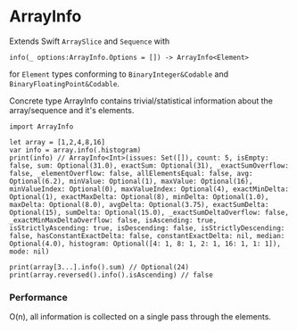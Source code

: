 # ArrayInfo

Extends Swift `ArraySlice` and `Sequence` with

    info(_ options:ArrayInfo.Options = []) -> ArrayInfo<Element>

for `Element` types conforming to `BinaryInteger&Codable` and `BinaryFloatingPoint&Codable`.

    
Concrete type ArrayInfo contains trivial/statistical information about the array/sequence and it's elements.

    import ArrayInfo
    
    let array = [1,2,4,8,16]
    var info = array.info(.histogram)
    print(info) // ArrayInfo<Int>(issues: Set([]), count: 5, isEmpty: false, sum: Optional(31.0), exactSum: Optional(31), _exactSumOverflow: false, _elementOverflow: false, allElementsEqual: false, avg: Optional(6.2), minValue: Optional(1), maxValue: Optional(16), minValueIndex: Optional(0), maxValueIndex: Optional(4), exactMinDelta: Optional(1), exactMaxDelta: Optional(8), minDelta: Optional(1.0), maxDelta: Optional(8.0), avgDelta: Optional(3.75), exactSumDelta: Optional(15), sumDelta: Optional(15.0), _exactSumDeltaOverflow: false, _exactMinMaxDeltaOverflow: false, isAscending: true, isStrictlyAscending: true, isDescending: false, isStrictlyDescending: false, hasConstantExactDelta: false, constantExactDelta: nil, median: Optional(4.0), histogram: Optional([4: 1, 8: 1, 2: 1, 16: 1, 1: 1]), mode: nil)
    
    print(array[3...].info().sum) // Optional(24)
    print(array.reversed().info().isAscending) // false

### Performance
O(n), all information is collected on a single pass through the elements. 
